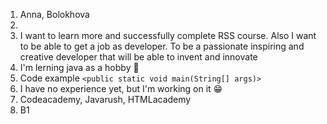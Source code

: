 1. Anna, Bolokhova
1. 
1. I want to learn more and successfully complete RSS course. Also I want to be able to get a job as developer. To be a passionate inspiring and creative developer that will be able to invent and innovate
1. I'm lerning java as a hobby :ghost:
1. Code example `<public static void main(String[] args)>`
1. I have no experience yet, but I'm working on it :grin:
1. Codeacademy, Javarush, HTMLacademy
1. B1
